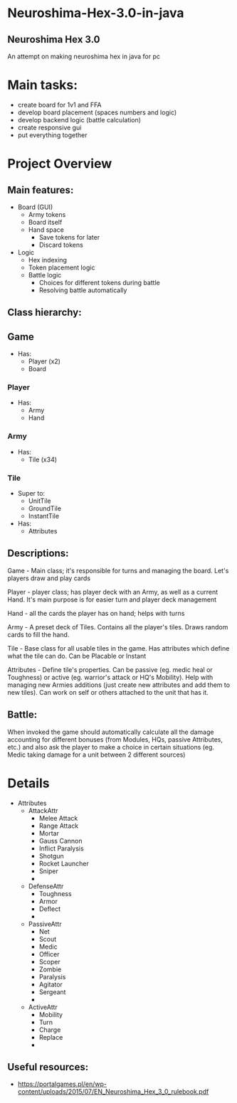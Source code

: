 # Neuroshima-Hex-3.0-in-java

## Neuroshima Hex 3.0

An attempt on making neuroshima hex in java for pc

# Main tasks:
  - create board for 1v1 and FFA
  - develop board placement (spaces numbers and logic)
  - develop backend logic (battle calculation)
  - create responsive gui
  - put everything together

# Project Overview


## Main features:
- Board (GUI)
	- Army tokens
	- Board itself
	- Hand space
		- Save tokens for later
		- Discard tokens
- Logic
	- Hex indexing
	- Token placement logic
	- Battle logic
		- Choices for different tokens during battle
		- Resolving battle automatically
		
		

## Class hierarchy:

## Game
  - Has:
    - Player (x2)
    - Board

### Player
  - Has:
    - Army
    - Hand
		
### Army
  - Has:
    - Tile (x34)

### Tile
  - Super to:
    - UnitTile		
    - GroundTile		
    - InstantTile
  - Has:
	  - Attributes



## Descriptions:

  Game - Main class; it's responsible for turns and managing the board. Let's players draw and play cards
	
  Player - player class; has player deck with an Army, as well as a current Hand. It's main purpose is for easier turn and player deck management
	
  Hand - all the cards the player has on hand; helps with turns
	
  Army - A preset deck of Tiles. Contains all the player's tiles. Draws random cards to fill the hand.
	
  Tile - Base class for all usable tiles in the game. Has attributes which define what the tile can do. Can be Placable or Instant
	
  Attributes - Define tile's properties. Can be passive (eg. medic heal or Toughness) or active (eg. warrior's attack or HQ's Mobility). Help with managing new Armies additions (just create new attributes and add them to new tiles). Can work on self or others attached to the unit that has it.
	
	
	
## Battle:
  When invoked the game should automatically calculate all the damage accounting for different bonuses (from Modules, HQs, passive Attributes, etc.) and also ask the player to make a choice in certain situations (eg. Medic taking damage for a unit between 2 different sources)
  


# Details

- Attributes
	- AttackAttr
		- Melee Attack
		- Range Attack
		- Mortar
		- Gauss Cannon
		- Inflict Paralysis
		- Shotgun
		- Rocket Launcher
		- Sniper
		- 
	- DefenseAttr
		- Toughness
		- Armor
		- Deflect
		- 
	- PassiveAttr
		- Net
		- Scout
		- Medic
		- Officer
		- Scoper
		- Zombie
		- Paralysis
		- Agitator
		- Sergeant
		- 
	- ActiveAttr
		- Mobility
		- Turn
		- Charge
		- Replace
		- 
		


## Useful resources:
- https://portalgames.pl/en/wp-content/uploads/2015/07/EN_Neuroshima_Hex_3_0_rulebook.pdf
